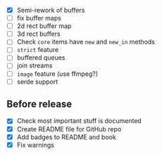 - [x] Semi-rework of buffers
- [ ] fix buffer maps
- [ ] 2d rect buffer map
- [ ] 3d rect buffers
- [ ] Check `core` items have `new` and `new_in` methods
- [ ] `strict` feature
- [ ] buffered queues
- [ ] join streams
- [ ] `image` feature (use ffmpeg?)
- [ ] serde support

## Before release
- [x] Check most important stuff is documented
- [x] Create README file for GitHub repo
- [x] Add badges to README and book
- [x] Fix warnings